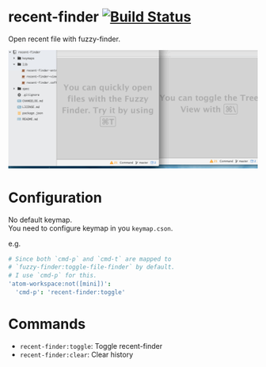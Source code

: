 # recent-finder [![Build Status](https://travis-ci.org/t9md/atom-recent-finder.svg?branch=master)](https://travis-ci.org/t9md/atom-recent-finder)

Open recent file with fuzzy-finder.

![gif](https://raw.githubusercontent.com/t9md/t9md/27c7505aab5668880e8d1c11ec3a1864cc0555ba/img/atom-recent-finder.gif)

# Configuration

No default keymap.  
You need to configure keymap in you `keymap.cson`.  

e.g.

```coffeescript
# Since both `cmd-p` and `cmd-t` are mapped to
# `fuzzy-finder:toggle-file-finder` by default.
# I use `cmd-p` for this.
'atom-workspace:not([mini])':
  'cmd-p': 'recent-finder:toggle'
```

# Commands

- `recent-finder:toggle`: Toggle recent-finder
- `recent-finder:clear`: Clear history
